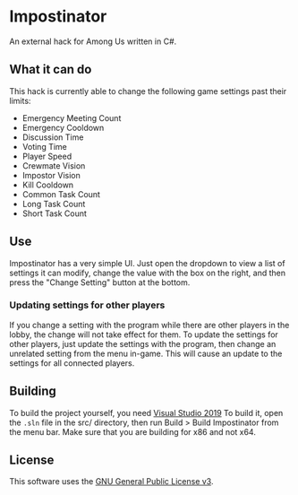 # Impostinator

An external hack for Among Us written in C#.

## What it can do

This hack is currently able to change the following game settings
past their limits:

- Emergency Meeting Count
- Emergency Cooldown
- Discussion Time
- Voting Time
- Player Speed
- Crewmate Vision
- Impostor Vision
- Kill Cooldown
- Common Task Count
- Long Task Count
- Short Task Count

## Use

Impostinator has a very simple UI. Just open the dropdown to view a
list of settings it can modify, change the value with the box on the
right, and then press the "Change Setting" button at the bottom.

### Updating settings for other players

If you change a setting with the program while there are other players
in the lobby, the change will not take effect for them. To update the
settings for other players, just update the settings with the program,
then change an unrelated setting from the menu in-game. This will cause
an update to the settings for all connected players. 

## Building

To build the project yourself, you need
[Visual Studio 2019](https://visualstudio.microsoft.com/downloads/)
To build it, open the `.sln` file in the src/ directory, then run
Build > Build Impostinator from the menu bar. Make sure that you are
building for x86 and not x64.

## License

This software uses the
[GNU General Public License v3](https://choosealicense.com/licenses/gpl-3.0/).
